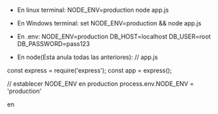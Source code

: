 - En linux terminal:
NODE_ENV=production node app.js

- En Windows terminal: 
set NODE_ENV=production && node app.js

- En .env:
NODE_ENV=production
DB_HOST=localhost
DB_USER=root
DB_PASSWORD=pass123

- En node(Esta anula todas las anteriores):
// app.js

const express = require('express');
const app = express();

// establecer NODE_ENV en production
process.env.NODE_ENV = 'production'

en 
